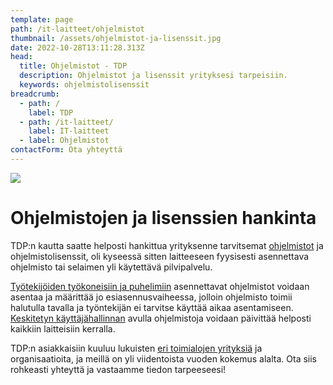 ```yaml
---
template: page
path: /it-laitteet/ohjelmistot
thumbnail: /assets/ohjelmistot-ja-lisenssit.jpg
date: 2022-10-28T13:11:28.313Z
head:
  title: Ohjelmistot - TDP
  description: Ohjelmistot ja lisenssit yrityksesi tarpeisiin.
  keywords: ohjelmistolisenssit
breadcrumb:
  - path: /
    label: TDP
  - path: /it-laitteet/
    label: IT-laitteet
  - label: Ohjelmistot
contactForm: Ota yhteyttä
---
```

![](/assets/ohjelmistot-ja-lisenssit.jpg)

# Ohjelmistojen ja lisenssien hankinta

TDP:n kautta saatte helposti hankittua yrityksenne tarvitsemat [ohjelmistot](https://www.tdp.fi/ohjelmistot) ja ohjelmistolisenssit, oli kyseessä sitten laitteeseen fyysisesti asennettava ohjelmisto tai selaimen yli käytettävä pilvipalvelu.

<a href="/it-laitteet/tyontekijat">Työtekijöiden työkoneisiin ja puhelimiin</a> asennettavat ohjelmistot voidaan asentaa ja määrittää jo esiasennusvaiheessa, jolloin ohjelmisto toimii halutulla tavalla ja työntekijän ei tarvitse käyttää aikaa asentamiseen. <a href="/it-palvelut/keskitetty-hallinta">Keskitetyn käyttäjähallinnan</a> avulla ohjelmistoja voidaan päivittää helposti kaikkiin laitteisiin kerralla.

TDP:n asiakkaisiin kuuluu lukuisten <a href="/referenssit">eri toimialojen yrityksiä</a> ja organisaatioita, ja meillä on yli viidentoista vuoden kokemus alalta. Ota siis rohkeasti yhteyttä ja vastaamme tiedon tarpeeseesi!